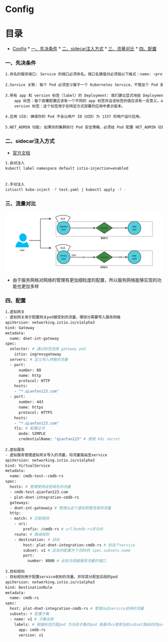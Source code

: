 # Config

目录
=================

* [Config](#config)
      * [一、先决条件](#一先决条件)
      * [二、sidecar注入方式](#二sidecar注入方式)
      * [三、流量对比](#三流量对比)
      * [四、配置](#四配置)

### 一、先决条件

~~~bash
1.命名的服务端口: Service 的端口必须命名。端口名键值对必须按以下格式：name: <protocol>[-<suffix>]。更多说明请参看协议选择。

2.Service 关联: 每个 Pod 必须至少属于一个 Kubernetes Service，不管这个 Pod 是否对外暴露端口。如果一个 Pod 同时属于多个 Kubernetes Service， 那么这些 Service 不能同时在一个端口号上使用不同的协议（比如：HTTP 和 TCP）。

3.带有 app 和 version 标签（label）的 Deployment: 我们建议显式地给 Deployment 加上 app 和 version 标签。给使用 Kubernetes Deployment 部署的 Pod 部署配置中增加这些标签，可以给 Istio 收集的指标和遥测信息中增加上下文信息。
    app 标签：每个部署配置应该有一个不同的 app 标签并且该标签的值应该有一定意义。app label 用于在分布式追踪中添加上下文信息。
    version 标签：这个标签用于在特定方式部署的应用中表示版本。

4.应用 UID: 确保你的 Pod 不会以用户 ID（UID）为 1337 的用户运行应用。

5.NET_ADMIN 功能: 如果你的集群执行 Pod 安全策略，必须给 Pod 配置 NET_ADMIN 功能。如果你使用 Istio CNI 插件 可以不配置。要了解更多 NET_ADMIN 功能的知识，请查看所需的 Pod 功能。
~~~

### 二、sidecar注入方式

- [官方文档](https://istio.io/latest/docs/setup/additional-setup/sidecar-injection/)

~~~bash
1.自动注入
kubectl label namespace default istio-injection=enabled


2.手动注入
istioctl kube-inject -f test.yaml | kubectl apply -f -
~~~

### 三、流量对比

![](../../imgs/WX20211129-150945@2x.png)

- 由于服务网格对网络的管理有更加细粒度的配置，所以服务网格能够实现的功能也更加多样

### 四、配置

~~~bash
1.虚拟网关
- 虚拟网关用于配置网关pod接受到的流量，哪部分需要导入服务网格
apiVersion: networking.istio.io/v1alpha3
kind: Gateway
metadata:
  name: dnet-int-gateway
spec:
  selector: # 通过标签选择 gateway pod
    istio: ingressgateway
  servers: # 定义导入网格的流量
  - port:
      number: 80
      name: http
      protocol: HTTP
    hosts:
    - "*.qianfan123.com"
  - port:
      number: 443
      name: https
      protocol: HTTPS
    hosts:
    - "*.qianfan123.com"
    tls: # 配置证书
      mode: SIMPLE
      credentialName: "qianfan123" # 使用 k8s secret

2.虚拟服务
- 虚拟服务管理虚拟网关导入的流量，将流量路由至service
apiVersion: networking.istio.io/v1alpha3
kind: VirtualService
metadata:
  name: cmdb-test--cmdb-rs
spec:
  hosts: # 管理使用这些域名的流量
  - cmdb-test.qianfan123.com
  - plat-dnet-integration-cmdb-rs
  gateways:
  - dnet-int-gatewaiy # 管理从这个虚拟网管进来的流量
  http:
  - match: # 匹配规则
    - uri:
        prefix: /cmdb-rs # url为cmdb-rs开头的
    route: # 路由规则
    - destination: # 目标
        host: plat-dnet-integration-cmdb-rs # 到这个service
        subset: v1 # 此处的配置为下方DR的 spec.subsets.name
        port:
          number: 8080 # 此处为容器接受流量的端口

3.目标规则
- 目标规则用于配置service收到的流量，并将其分配至后段的pod
apiVersion: networking.istio.io/v1alpha3
kind: DestinationRule
metadata:
  name: cmdb-rs
spec:
  host: plat-dnet-integration-cmdb-rs # 管理从此service进来的流量
  subsets: # 配置子集
  - name: v1 # 子集名称
    labels: # 根据标签匹配pod 为当前子集的pod 是最终vs使用当前subset路由到的pod
      app: cmdb-rs
      version: v1
~~~
